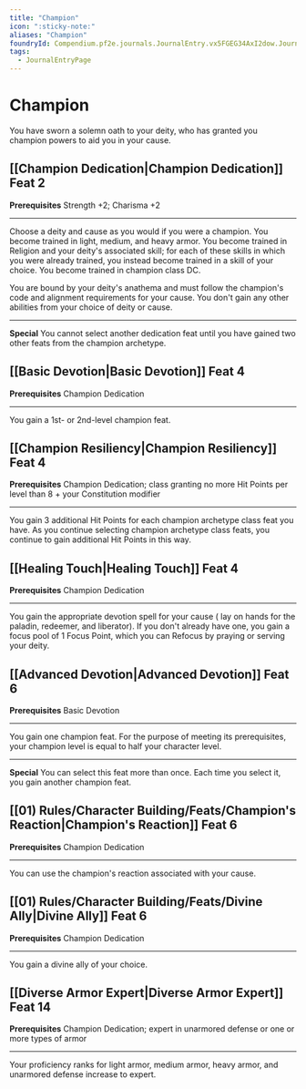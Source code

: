 ```yaml
---
title: "Champion"
icon: ":sticky-note:"
aliases: "Champion"
foundryId: Compendium.pf2e.journals.JournalEntry.vx5FGEG34AxI2dow.JournalEntryPage.DXtjeVaWNB8zSjpA
tags:
  - JournalEntryPage
---
```


# Champion
You have sworn a solemn oath to your deity, who has granted you champion powers to aid you in your cause.

## [[Champion Dedication|Champion Dedication]] Feat 2

**Prerequisites** Strength +2; Charisma +2

* * *

Choose a deity and cause as you would if you were a champion. You become trained in light, medium, and heavy armor. You become trained in Religion and your deity's associated skill; for each of these skills in which you were already trained, you instead become trained in a skill of your choice. You become trained in champion class DC.

You are bound by your deity's anathema and must follow the champion's code and alignment requirements for your cause. You don't gain any other abilities from your choice of deity or cause.

* * *

**Special** You cannot select another dedication feat until you have gained two other feats from the champion archetype.

## [[Basic Devotion|Basic Devotion]] Feat 4

**Prerequisites** Champion Dedication

* * *

You gain a 1st- or 2nd-level champion feat.

## [[Champion Resiliency|Champion Resiliency]] Feat 4

**Prerequisites** Champion Dedication; class granting no more Hit Points per level than 8 + your Constitution modifier

* * *

You gain 3 additional Hit Points for each champion archetype class feat you have. As you continue selecting champion archetype class feats, you continue to gain additional Hit Points in this way.

## [[Healing Touch|Healing Touch]] Feat 4

**Prerequisites** Champion Dedication

* * *

You gain the appropriate devotion spell for your cause ( lay on hands for the paladin, redeemer, and liberator). If you don't already have one, you gain a focus pool of 1 Focus Point, which you can Refocus by praying or serving your deity.

## [[Advanced Devotion|Advanced Devotion]] Feat 6

**Prerequisites** Basic Devotion

* * *

You gain one champion feat. For the purpose of meeting its prerequisites, your champion level is equal to half your character level.

* * *

**Special** You can select this feat more than once. Each time you select it, you gain another champion feat.

## [[01) Rules/Character Building/Feats/Champion's Reaction|Champion's Reaction]] Feat 6

**Prerequisites** Champion Dedication

* * *

You can use the champion's reaction associated with your cause.

## [[01) Rules/Character Building/Feats/Divine Ally|Divine Ally]] Feat 6

**Prerequisites** Champion Dedication

* * *

You gain a divine ally of your choice.

## [[Diverse Armor Expert|Diverse Armor Expert]] Feat 14

**Prerequisites** Champion Dedication; expert in unarmored defense or one or more types of armor

* * *

Your proficiency ranks for light armor, medium armor, heavy armor, and unarmored defense increase to expert.